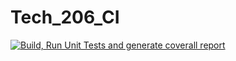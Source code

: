 # Tech_206_CI

[![Build, Run Unit Tests and generate coverall report](https://github.com/gleniw/Tech_206_CI/actions/workflows/dotnet.yml/badge.svg)](https://github.com/gleniw/Tech_206_CI/actions/workflows/dotnet.yml)
